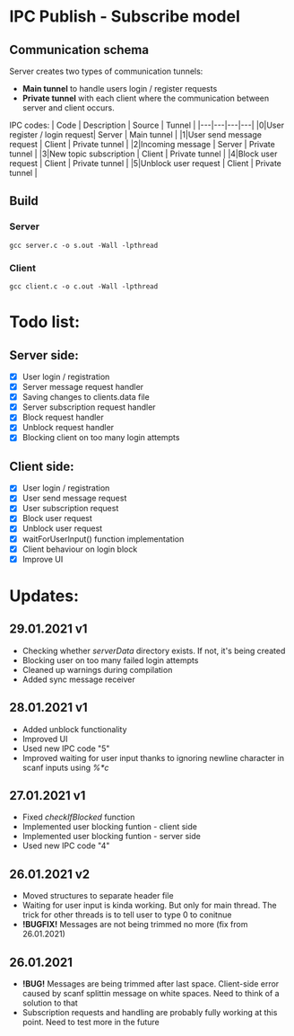 # IPC Publish - Subscribe model
## Communication schema
Server creates two types of communication tunnels:
- **Main tunnel** to handle users login / register requests
- **Private tunnel** with each client where the communication between server and client occurs.

IPC codes:
| Code | Description | Source | Tunnel |
|---|---|---|---|
|0|User register / login request| Server | Main tunnel |
|1|User send message request | Client | Private tunnel |
|2|Incoming message | Server | Private tunnel |
|3|New topic subscription | Client | Private tunnel |
|4|Block user request | Client | Private tunnel |
|5|Unblock user request | Client | Private tunnel |

## Build
### Server
`gcc server.c -o s.out -Wall -lpthread`
### Client
`gcc client.c -o c.out -Wall -lpthread`


# Todo list:

## Server side:
- [x] User login / registration
- [x] Server message request handler
- [x] Saving changes to clients.data file
- [x] Server subscription request handler
- [x] Block request handler
- [x] Unblock request handler
- [x] Blocking client on too many login attempts

## Client side:
- [x] User login / registration
- [x] User send message request
- [x] User subscription request
- [x] Block user request
- [x] Unblock user request
- [x] waitForUserInput() function implementation
- [x] Client behaviour on login block 
- [x] Improve UI

# Updates:
## 29.01.2021 v1
  - Checking whether *serverData* directory exists. If not, it's being created
  - Blocking user on too many failed login attempts
  - Cleaned up warnings during compilation
  - Added sync message receiver
## 28.01.2021 v1
  - Added unblock functionality
  - Improved UI
  - Used new IPC code "5"
  - Improved waiting for user input thanks to ignoring newline character in scanf inputs using *%\*c*
## 27.01.2021 v1
  - Fixed *checkIfBlocked* function
  - Implemented user blocking funtion - client side
  - Implemented user blocking funtion - server side
  - Used new IPC code "4"
## 26.01.2021 v2
  - Moved structures to separate header file
  - Waiting for user input is kinda working. But only for main thread. The trick for other threads is to tell user to type 0 to conitnue
  - **!BUGFIX!** Messages are not being trimmed no more (fix from 26.01.2021)
## 26.01.2021
  - **!BUG!** Messages are being trimmed after last space. Client-side error caused by scanf splittin message on white spaces. Need to think of a solution to that
  - Subscription requests and handling are probably fully working at this point. Need to test more in the future
